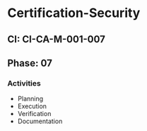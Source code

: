 # Certification-Security

## CI: CI-CA-M-001-007
## Phase: 07

### Activities
- Planning
- Execution
- Verification
- Documentation
